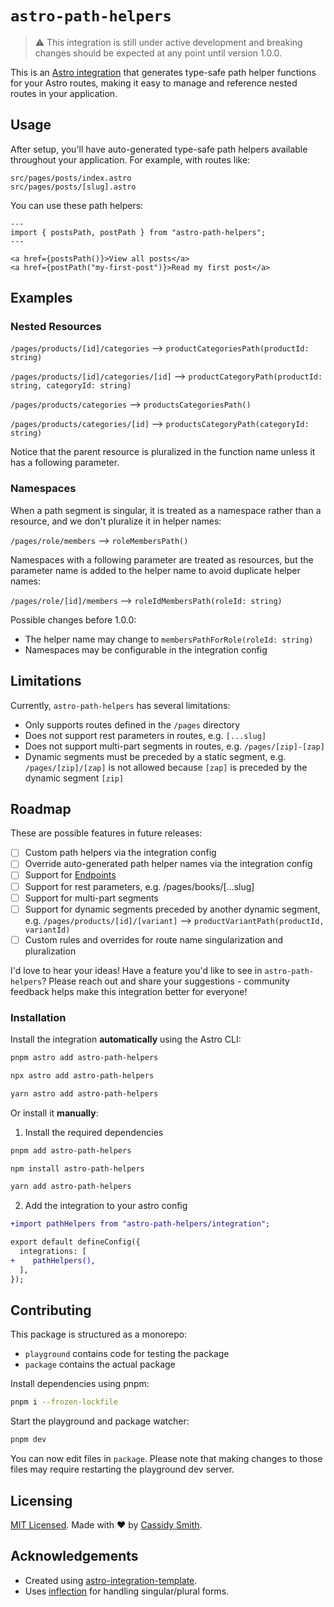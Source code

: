# `astro-path-helpers`

> ⚠️ This integration is still under active development and breaking changes should be expected at any point until version 1.0.0.

This is an [Astro integration](https://docs.astro.build/en/guides/integrations-guide/) that generates type-safe path helper functions for your Astro routes, making it easy to manage and reference nested routes in your application.


## Usage

After setup, you'll have auto-generated type-safe path helpers available throughout your application. For example, with routes like:

```
src/pages/posts/index.astro
src/pages/posts/[slug].astro
```

You can use these path helpers:

```astro
---
import { postsPath, postPath } from "astro-path-helpers";
---

<a href={postsPath()}>View all posts</a>
<a href={postPath("my-first-post")}>Read my first post</a>
```

## Examples

### Nested Resources
`/pages/products/[id]/categories` --> `productCategoriesPath(productId: string)`

`/pages/products/[id]/categories/[id]` --> `productCategoryPath(productId: string, categoryId: string)`

`/pages/products/categories` --> `productsCategoriesPath()`

`/pages/products/categories/[id]` --> `productsCategoryPath(categoryId: string)
`

Notice that the parent resource is pluralized in the function name unless it has a following parameter.


### Namespaces
When a path segment is singular, it is treated as a namespace rather than a resource, and we don't pluralize it in helper names:

`/pages/role/members` --> `roleMembersPath()`

Namespaces with a following parameter are treated as resources, but the parameter name is added to the helper name to avoid duplicate helper names:

`/pages/role/[id]/members` --> `roleIdMembersPath(roleId: string)`

Possible changes before 1.0.0:
- The helper name may change to `membersPathForRole(roleId: string)`
- Namespaces may be configurable in the integration config

## Limitations

Currently, `astro-path-helpers` has several limitations:
- Only supports routes defined in the `/pages` directory
- Does not support rest parameters in routes, e.g. `[...slug]`
- Does not support multi-part segments in routes, e.g. `/pages/[zip]-[zap]`
- Dynamic segments must be preceded by a static segment, e.g. `/pages/[zip]/[zap]` is not allowed because `[zap]` is preceded by the dynamic segment `[zip]`

## Roadmap

These are possible features in future releases:

- [ ] Custom path helpers via the integration config
- [ ] Override auto-generated path helper names via the integration config
- [ ] Support for [Endpoints](https://docs.astro.build/en/guides/endpoints/#server-endpoints-api-routes)
- [ ] Support for rest parameters, e.g. /pages/books/[...slug]
- [ ] Support for multi-part segments
- [ ] Support for dynamic segments preceded by another dynamic segment, e.g. `/pages/products/[id]/[variant]` --> `productVariantPath(productId, variantId)`
- [ ] Custom rules and overrides for route name singularization and pluralization

I'd love to hear your ideas! Have a feature you'd like to see in `astro-path-helpers`? Please reach out and share your suggestions - community feedback helps make this integration better for everyone!


### Installation

Install the integration **automatically** using the Astro CLI:

```bash
pnpm astro add astro-path-helpers
```

```bash
npx astro add astro-path-helpers
```

```bash
yarn astro add astro-path-helpers
```

Or install it **manually**:

1. Install the required dependencies

```bash
pnpm add astro-path-helpers
```

```bash
npm install astro-path-helpers
```

```bash
yarn add astro-path-helpers
```

2. Add the integration to your astro config

```diff
+import pathHelpers from "astro-path-helpers/integration";

export default defineConfig({
  integrations: [
+    pathHelpers(),
  ],
});
```

## Contributing

This package is structured as a monorepo:

- `playground` contains code for testing the package
- `package` contains the actual package

Install dependencies using pnpm:

```bash
pnpm i --frozen-lockfile
```

Start the playground and package watcher:

```bash
pnpm dev
```

You can now edit files in `package`. Please note that making changes to those files may require restarting the playground dev server.

## Licensing

[MIT Licensed](https://github.com/cassidysmith/astro-path-helpers/blob/main/LICENSE). Made with ❤️ by [Cassidy Smith](https://github.com/cassidysmith).

## Acknowledgements

- Created using [astro-integration-template](https://github.com/florian-lefebvre/astro-integration-template).
- Uses [inflection](https://www.npmjs.com/package/inflection) for handling singular/plural forms.
